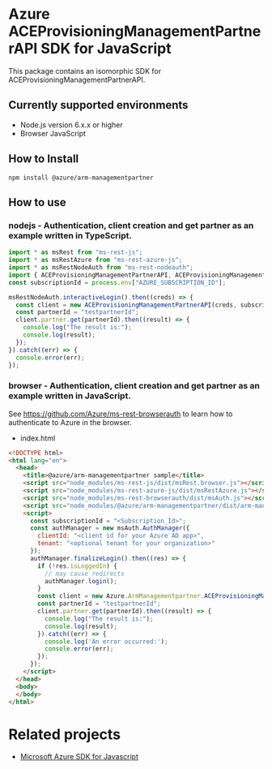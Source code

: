 # Azure ACEProvisioningManagementPartnerAPI SDK for JavaScript
This package contains an isomorphic SDK for ACEProvisioningManagementPartnerAPI.

## Currently supported environments
- Node.js version 6.x.x or higher
- Browser JavaScript

## How to Install
```
npm install @azure/arm-managementpartner
```


## How to use

### nodejs - Authentication, client creation and get partner as an example written in TypeScript.

```ts
import * as msRest from "ms-rest-js";
import * as msRestAzure from "ms-rest-azure-js";
import * as msRestNodeAuth from "ms-rest-nodeauth";
import { ACEProvisioningManagementPartnerAPI, ACEProvisioningManagementPartnerAPIModels, ACEProvisioningManagementPartnerAPIMappers } from "@azure/arm-managementpartner";
const subscriptionId = process.env["AZURE_SUBSCRIPTION_ID"];

msRestNodeAuth.interactiveLogin().then((creds) => {
  const client = new ACEProvisioningManagementPartnerAPI(creds, subscriptionId);
  const partnerId = "testpartnerId";
  client.partner.get(partnerId).then((result) => {
    console.log("The result is:");
    console.log(result);
  });
}).catch((err) => {
  console.error(err);
});
```

### browser - Authentication, client creation and get partner as an example written in JavaScript.
See https://github.com/Azure/ms-rest-browserauth to learn how to authenticate to Azure in the browser.

- index.html
```html
<!DOCTYPE html>
<html lang="en">
  <head>
    <title>@azure/arm-managementpartner sample</title>
    <script src="node_modules/ms-rest-js/dist/msRest.browser.js"></script>
    <script src="node_modules/ms-rest-azure-js/dist/msRestAzure.js"></script>
    <script src="node_modules/ms-rest-browserauth/dist/msAuth.js"></script>
    <script src="node_modules/@azure/arm-managementpartner/dist/arm-managementpartner.js"></script>
    <script>
      const subscriptionId = "<Subscription_Id>";
      const authManager = new msAuth.AuthManager({
        clientId: "<client id for your Azure AD app>",
        tenant: "<optional tenant for your organization>"
      });
      authManager.finalizeLogin().then((res) => {
        if (!res.isLoggedIn) {
          // may cause redirects
          authManager.login();
        }
        const client = new Azure.ArmManagementpartner.ACEProvisioningManagementPartnerAPI(res.creds, subscriptionId);
        const partnerId = "testpartnerId";
        client.partner.get(partnerId).then((result) => {
          console.log("The result is:");
          console.log(result);
        }).catch((err) => {
          console.log('An error occurred:');
          console.error(err);
        });
      });
    </script>
  </head>
  <body>
  </body>
</html>
```

# Related projects
 - [Microsoft Azure SDK for Javascript](https://github.com/Azure/azure-sdk-for-js)
